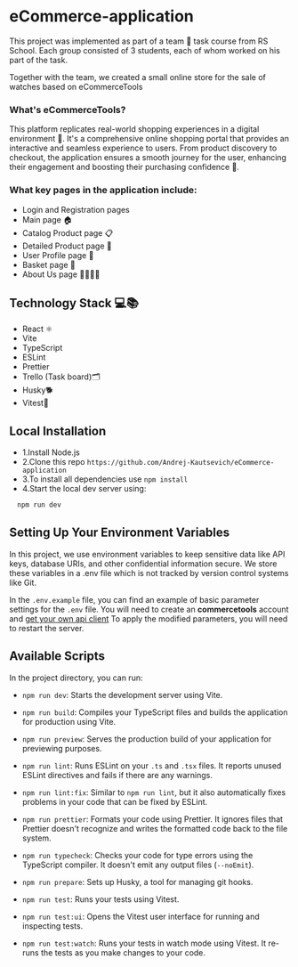# eCommerce-application
This project was implemented as part of a team 👥 task course from RS School. Each group consisted of 3 students, each of whom worked on his part of the task.

Together with the team, we created a small online store for the sale of watches based on eCommerceTools
### What's eCommerceTools?
This platform replicates real-world shopping experiences in a digital environment 🏪. It's a comprehensive online shopping portal that provides an interactive and seamless experience to users. From product discovery to checkout, the application ensures a smooth journey for the user, enhancing their engagement and boosting their purchasing confidence 🚀.
### What key pages in the application include:
- Login and Registration pages
- Main page 🏠
- Catalog Product page 📋
- Detailed Product page 🔎
- User Profile page 👤
- Basket page 🛒
- About Us page 🙋‍♂️🙋‍♀️

## Technology Stack 💻📚
- React ⚛️
- Vite
- TypeScript
- ESLint
- Prettier
- Trello (Task board)🗂️
- Husky🐕
- Vitest🧪
## Local Installation

- 1.Install Node.js
- 2.Clone this repo `https://github.com/Andrej-Kautsevich/eCommerce-application`
- 3.To install all dependencies use `npm install`
- 4.Start the local dev server using:
```bash
  npm run dev
```

## Setting Up Your Environment Variables
In this project, we use environment variables to keep sensitive data like API keys, database URIs, and other confidential information secure. We store these variables in a .env file which is not tracked by version control systems like Git.

In the `.env.example` file, you can find an example of basic parameter settings for the `.env` file.
You will need to create an **commercetools** account and [get your own api client](https://docs.commercetools.com/getting-started/create-api-client)
To apply the modified parameters, you will need to restart the server.

## Available Scripts

In the project directory, you can run:

- `npm run dev`: Starts the development server using Vite.

- `npm run build`: Compiles your TypeScript files and builds the application for production using Vite.

- `npm run preview`: Serves the production build of your application for previewing purposes.

- `npm run lint`: Runs ESLint on your `.ts` and `.tsx` files. It reports unused ESLint directives and fails if there are any warnings.

- `npm run lint:fix`: Similar to `npm run lint`, but it also automatically fixes problems in your code that can be fixed by ESLint.

- `npm run prettier`: Formats your code using Prettier. It ignores files that Prettier doesn't recognize and writes the formatted code back to the file system.

- `npm run typecheck`: Checks your code for type errors using the TypeScript compiler. It doesn't emit any output files (`--noEmit`).

- `npm run prepare`: Sets up Husky, a tool for managing git hooks.

- `npm run test`: Runs your tests using Vitest.

- `npm run test:ui`: Opens the Vitest user interface for running and inspecting tests.

- `npm run test:watch`: Runs your tests in watch mode using Vitest. It re-runs the tests as you make changes to your code.
